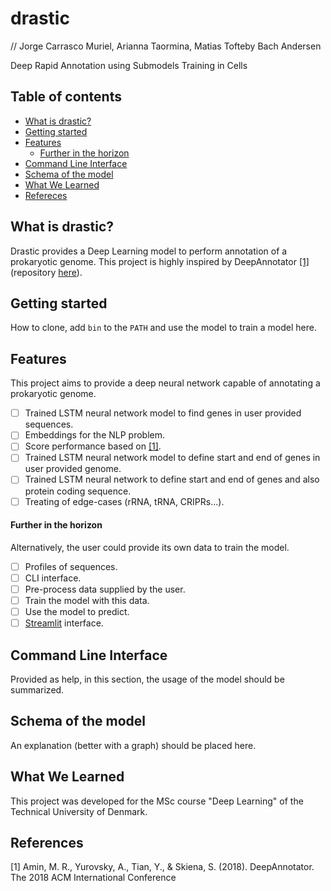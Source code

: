 # drastic
// Jorge Carrasco Muriel,  Arianna Taormina, Matias Tofteby Bach Andersen

Deep Rapid Annotation using Submodels Training in Cells

## Table of contents
<!--ts-->
   * [What is drastic?](#what-is-drastic)
   * [Getting started](#getting-started)
   * [Features](#features)
      * [Further in the horizon](#further-in-the-horizon)
   * [Command Line Interface](#command-line-interface)
   * [Schema of the model](#schema-of-the-model)
   * [What We Learned](#what-we-learned)
   * [Refereces](#references)
<!--te-->

## What is drastic?

Drastic provides a Deep Learning model to perform annotation of a prokaryotic genome.
This project is highly inspired by DeepAnnotator [[1]](#amin2019) (repository [here](https://github.com/ruhulsbu/DeepAnnotator)).

## Getting started

How to clone, add `bin` to the `PATH` and use the model to train a model here.

## Features

This project aims to provide a deep neural network capable of annotating a prokaryotic
genome.

* [ ] Trained LSTM neural network model to find genes in user provided sequences.
* [ ] Embeddings for the NLP problem.
* [ ] Score performance based on [[1]](#amin2019).
* [ ] Trained LSTM neural network model to define start and end of genes in user provided
genome.
* [ ] Trained LSTM neural network to define start and end of genes and also protein coding sequence.
* [ ] Treating of edge-cases (rRNA, tRNA, CRIPRs...).

#### Further in the horizon

Alternatively, the user could provide its own data to train the model.

* [ ] Profiles of sequences.
* [ ] CLI interface.
* [ ] Pre-process data supplied by the user.
* [ ] Train the model with this data.
* [ ] Use the model to predict.
* [ ] [Streamlit](https://streamlit.io/) interface.

## Command Line Interface

Provided as help, in this section, the usage of the model should be summarized.

## Schema of the model

An explanation (better with a graph) should be placed here.

## What We Learned

This project was developed for the MSc course "Deep Learning" of the Technical University of Denmark.

## References

[<a name="amin2019">1</a>] Amin, M. R., Yurovsky, A., Tian, Y., & Skiena, S. (2018). DeepAnnotator. The 2018 ACM International Conference
